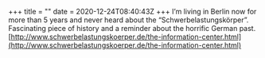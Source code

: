 +++
title = ""
date = 2020-12-24T08:40:43Z
+++
I’m living in Berlin now for more than 5 years and never heard about the “Schwerbelastungskörper”. Fascinating piece of history and a reminder about the horrific German past.
[http://www.schwerbelastungskoerper.de/the-information-center.html](http://www.schwerbelastungskoerper.de/the-information-center.html)


<!-- more -->